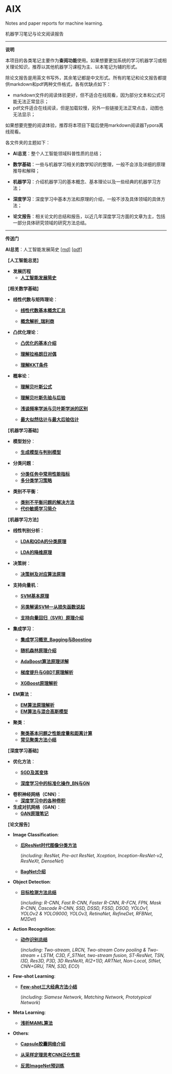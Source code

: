 # AIX
Notes and paper reports for machine learning.

机器学习笔记与论文阅读报告

------

**说明**

本项目的各类笔记主要作为**查阅功能**使用。如果想要更加系统的学习机器学习或相关理论知识，推荐以其他机器学习课程为主、以本笔记为辅的形式。

除论文报告是用英文书写外，其余笔记都是中文形式。所有的笔记和论文报告都提供markdown和pdf两种文件格式，各有优缺点如下：

* markdown文件的阅读体验更好，但不适合在线观看，因为部分文本和公式可能无法正常显示；
* pdf文件适合在线阅读，但是加载较慢，另外一些链接无法正常点击，动图也无法显示；

如果想要完整的阅读体验，推荐将本项目下载后使用markdown阅读器Typora离线观看。

各文件夹的主题如下：

* **AI总览**：整个人工智能领域科普性质的总结；

* **数学基础**：一些与机器学习相关的数学知识的整理，一般不会涉及详细的原理推导和解释；
* **机器学习**：介绍机器学习的基本概念、基本理论以及一些经典的机器学习方法；
* **深度学习**：深度学习中基本方法和原理的介绍，一般不涉及具体领域的具体方法；
* **论文报告**：相关论文的总结和报告，以近几年深度学习方面的文章为主，包括一部分具体研究领域的研究方法总结。

------



**传送门**

**AI总览**：人工智能发展简史  [[md]]([https://github.com/KveinXu/AIX/blob/master/%E4%BA%BA%E5%B7%A5%E6%99%BA%E8%83%BD%E6%80%BB%E8%A7%88/%E4%BA%BA%E5%B7%A5%E6%99%BA%E8%83%BD%E5%8F%91%E5%B1%95%E7%AE%80%E5%8F%B2.md](https://github.com/KveinXu/AIX/blob/master/人工智能总览/人工智能发展简史.md)) [[pdf]]([https://github.com/KveinXu/AIX/blob/master/%E4%BA%BA%E5%B7%A5%E6%99%BA%E8%83%BD%E6%80%BB%E8%A7%88/%E4%BA%BA%E5%B7%A5%E6%99%BA%E8%83%BD%E5%8F%91%E5%B1%95%E7%AE%80%E5%8F%B2.pdf](https://github.com/KveinXu/AIX/blob/master/人工智能总览/人工智能发展简史.pdf))





【**人工智能总览**】

* **发展历程**
  * [**人工智能发展简史**](https://github.com/KveinXu/AIX/blob/master/%E4%BA%BA%E5%B7%A5%E6%99%BA%E8%83%BD%E6%80%BB%E8%A7%88/%E4%BA%BA%E5%B7%A5%E6%99%BA%E8%83%BD%E5%8F%91%E5%B1%95%E7%AE%80%E5%8F%B2.pdf)





【**相关数学基础**】

* **线性代数与矩阵理论**：

  * [**线性代数基本概念汇总**](https://github.com/KveinXu/AIX/blob/master/%E7%9B%B8%E5%85%B3%E6%95%B0%E5%AD%A6%E5%9F%BA%E7%A1%80/pdf/%E7%BA%BF%E6%80%A7%E4%BB%A3%E6%95%B0%E5%9F%BA%E6%9C%AC%E6%A6%82%E5%BF%B5%E6%B1%87%E6%80%BB.pdf)

  * [**概念解析_瑞利商**](https://github.com/KveinXu/AIX/blob/master/%E7%9B%B8%E5%85%B3%E6%95%B0%E5%AD%A6%E5%9F%BA%E7%A1%80/pdf/%E6%A6%82%E5%BF%B5%E8%A7%A3%E6%9E%90_%E7%91%9E%E5%88%A9%E5%95%86.pdf)

* **凸优化理论**：

  * [**凸优化的基本介绍**](https://github.com/KveinXu/AIX/blob/master/%E7%9B%B8%E5%85%B3%E6%95%B0%E5%AD%A6%E5%9F%BA%E7%A1%80/pdf/%E5%87%B8%E4%BC%98%E5%8C%96%E7%9A%84%E5%9F%BA%E6%9C%AC%E4%BB%8B%E7%BB%8D.pdf)

  * [**理解拉格朗日对偶**](https://github.com/KveinXu/AIX/blob/master/%E7%9B%B8%E5%85%B3%E6%95%B0%E5%AD%A6%E5%9F%BA%E7%A1%80/pdf/%E7%90%86%E8%A7%A3%E6%8B%89%E6%A0%BC%E6%9C%97%E6%97%A5%E5%AF%B9%E5%81%B6.pdf)

  * [**理解KKT条件**](https://github.com/KveinXu/AIX/blob/master/%E7%9B%B8%E5%85%B3%E6%95%B0%E5%AD%A6%E5%9F%BA%E7%A1%80/pdf/%E7%90%86%E8%A7%A3KKT%E6%9D%A1%E4%BB%B6.pdf)

* **概率论**：

  * [**理解贝叶斯公式**](https://github.com/KveinXu/AIX/blob/master/%E7%9B%B8%E5%85%B3%E6%95%B0%E5%AD%A6%E5%9F%BA%E7%A1%80/pdf/%E7%90%86%E8%A7%A3%E8%B4%9D%E5%8F%B6%E6%96%AF%E5%85%AC%E5%BC%8F.pdf)

  * [**理解贝叶斯先验与后验**](https://github.com/KveinXu/AIX/blob/master/%E7%9B%B8%E5%85%B3%E6%95%B0%E5%AD%A6%E5%9F%BA%E7%A1%80/pdf/%E7%90%86%E8%A7%A3%E8%B4%9D%E5%8F%B6%E6%96%AF%E5%85%88%E9%AA%8C%E4%B8%8E%E5%90%8E%E9%AA%8C.pdf)

  * [**浅谈频率学派与贝叶斯学派的区别**](https://github.com/KveinXu/AIX/blob/master/%E7%9B%B8%E5%85%B3%E6%95%B0%E5%AD%A6%E5%9F%BA%E7%A1%80/pdf/%E6%B5%85%E8%B0%88%E9%A2%91%E7%8E%87%E5%AD%A6%E6%B4%BE%E4%B8%8E%E8%B4%9D%E5%8F%B6%E6%96%AF%E5%AD%A6%E6%B4%BE%E7%9A%84%E5%8C%BA%E5%88%AB.pdf)

  * [**最大似然估计与最大后验估计**](https://github.com/KveinXu/AIX/blob/master/%E7%9B%B8%E5%85%B3%E6%95%B0%E5%AD%A6%E5%9F%BA%E7%A1%80/pdf/%E6%9C%80%E5%A4%A7%E4%BC%BC%E7%84%B6%E4%BC%B0%E8%AE%A1%E4%B8%8E%E6%9C%80%E5%A4%A7%E5%90%8E%E9%AA%8C%E4%BC%B0%E8%AE%A1.pdf)





【**机器学习基础**】

* **模型划分**：
  * [**生成模型与判别模型**](https://github.com/KveinXu/AIX/blob/master/%E6%9C%BA%E5%99%A8%E5%AD%A6%E4%B9%A0%E5%9F%BA%E7%A1%80/pdf/%E7%94%9F%E6%88%90%E6%A8%A1%E5%9E%8B%E4%B8%8E%E5%88%A4%E5%88%AB%E6%A8%A1%E5%9E%8B.pdf)

* **分类问题**：
  * [**分类任务中常用性能指标**](https://github.com/KveinXu/AIX/blob/master/%E6%9C%BA%E5%99%A8%E5%AD%A6%E4%B9%A0%E5%9F%BA%E7%A1%80/pdf/%E5%88%86%E7%B1%BB%E4%BB%BB%E5%8A%A1%E4%B8%AD%E5%B8%B8%E7%94%A8%E6%80%A7%E8%83%BD%E6%8C%87%E6%A0%87.pdf)
  * [**多分类学习策略**](https://github.com/KveinXu/AIX/blob/master/%E6%9C%BA%E5%99%A8%E5%AD%A6%E4%B9%A0%E5%9F%BA%E7%A1%80/pdf/%E5%A4%9A%E5%88%86%E7%B1%BB%E5%AD%A6%E4%B9%A0%E7%AD%96%E7%95%A5.pdf)
* **类别不平衡**：
  * [**类别不平衡问题的解决方法**](https://github.com/KveinXu/AIX/blob/master/%E6%9C%BA%E5%99%A8%E5%AD%A6%E4%B9%A0%E5%9F%BA%E7%A1%80/pdf/%E7%B1%BB%E5%88%AB%E4%B8%8D%E5%B9%B3%E8%A1%A1%E9%97%AE%E9%A2%98%E7%9A%84%E8%A7%A3%E5%86%B3%E6%96%B9%E6%B3%95.pdf)
  * [**代价敏感学习简介**](https://github.com/KveinXu/AIX/blob/master/%E6%9C%BA%E5%99%A8%E5%AD%A6%E4%B9%A0%E5%9F%BA%E7%A1%80/pdf/%E4%BB%A3%E4%BB%B7%E6%95%8F%E6%84%9F%E5%AD%A6%E4%B9%A0%E7%AE%80%E4%BB%8B.pdf)





【**机器学习方法**】

* **线性判别分析**：

  * [**LDA和QDA的分类原理**](https://github.com/KveinXu/AIX/blob/master/%E7%BB%9F%E8%AE%A1%E5%AD%A6%E4%B9%A0%E6%A8%A1%E5%9E%8B/pdf/LDA%E5%92%8CQDA%E7%9A%84%E5%88%86%E7%B1%BB%E5%8E%9F%E7%90%86.pdf)

  * [**LDA的降维原理**](https://github.com/KveinXu/AIX/blob/master/%E7%BB%9F%E8%AE%A1%E5%AD%A6%E4%B9%A0%E6%A8%A1%E5%9E%8B/pdf/LDA%E7%9A%84%E9%99%8D%E7%BB%B4%E5%8E%9F%E7%90%86.pdf)

* **决策树**：
  * [**决策树及对应算法原理**](https://github.com/KveinXu/AIX/blob/master/%E7%BB%9F%E8%AE%A1%E5%AD%A6%E4%B9%A0%E6%A8%A1%E5%9E%8B/pdf/%E5%86%B3%E7%AD%96%E6%A0%91%E5%8F%8A%E5%AF%B9%E5%BA%94%E7%AE%97%E6%B3%95%E5%8E%9F%E7%90%86.pdf)

* **支持向量机**：

  * [**SVM基本原理**](https://github.com/KveinXu/AIX/blob/master/%E7%BB%9F%E8%AE%A1%E5%AD%A6%E4%B9%A0%E6%A8%A1%E5%9E%8B/pdf/SVM%E5%9F%BA%E6%9C%AC%E5%8E%9F%E7%90%86.pdf)

  * [**另类解读SVM—从损失函数说起**](https://github.com/KveinXu/AIX/blob/master/%E7%BB%9F%E8%AE%A1%E5%AD%A6%E4%B9%A0%E6%A8%A1%E5%9E%8B/pdf/%E5%8F%A6%E7%B1%BB%E8%A7%A3%E8%AF%BBSVM%E2%80%94%E4%BB%8E%E6%8D%9F%E5%A4%B1%E5%87%BD%E6%95%B0%E8%AF%B4%E8%B5%B7.pdf)

  * [**支持向量回归（SVR）原理介绍**](https://github.com/KveinXu/AIX/blob/master/%E7%BB%9F%E8%AE%A1%E5%AD%A6%E4%B9%A0%E6%A8%A1%E5%9E%8B/pdf/%E6%94%AF%E6%8C%81%E5%90%91%E9%87%8F%E5%9B%9E%E5%BD%92%EF%BC%88SVR%EF%BC%89%E5%8E%9F%E7%90%86%E4%BB%8B%E7%BB%8D.pdf)

* **集成学习**：

  * [**集成学习概览_Bagging与Boosting**](https://github.com/KveinXu/AIX/blob/master/%E7%BB%9F%E8%AE%A1%E5%AD%A6%E4%B9%A0%E6%A8%A1%E5%9E%8B/pdf/%E9%9B%86%E6%88%90%E5%AD%A6%E4%B9%A0%E6%A6%82%E8%A7%88_Bagging%E4%B8%8EBoosting.pdf)
  * [**随机森林原理介绍**](https://github.com/KveinXu/AIX/blob/master/%E7%BB%9F%E8%AE%A1%E5%AD%A6%E4%B9%A0%E6%A8%A1%E5%9E%8B/pdf/%E9%9A%8F%E6%9C%BA%E6%A3%AE%E6%9E%97%E5%8E%9F%E7%90%86%E4%BB%8B%E7%BB%8D.pdf)

  * [**AdaBoost算法原理详解**](https://github.com/KveinXu/AIX/blob/master/%E7%BB%9F%E8%AE%A1%E5%AD%A6%E4%B9%A0%E6%A8%A1%E5%9E%8B/pdf/AdaBoost%E7%AE%97%E6%B3%95%E5%8E%9F%E7%90%86%E8%AF%A6%E8%A7%A3.pdf)

  * [**梯度提升与GBDT原理解析**](https://github.com/KveinXu/AIX/blob/master/%E7%BB%9F%E8%AE%A1%E5%AD%A6%E4%B9%A0%E6%A8%A1%E5%9E%8B/pdf/%E6%A2%AF%E5%BA%A6%E6%8F%90%E5%8D%87%E4%B8%8EGBDT%E5%8E%9F%E7%90%86%E8%A7%A3%E6%9E%90.pdf)

  * [**XGBoost原理解析**](https://github.com/KveinXu/AIX/blob/master/%E7%BB%9F%E8%AE%A1%E5%AD%A6%E4%B9%A0%E6%A8%A1%E5%9E%8B/pdf/XGBoost%E5%8E%9F%E7%90%86%E8%A7%A3%E6%9E%90.pdf)

* **EM算法**：
  * [**EM算法原理解析**](https://github.com/KveinXu/AIX/blob/master/%E7%BB%9F%E8%AE%A1%E5%AD%A6%E4%B9%A0%E6%A8%A1%E5%9E%8B/pdf/EM%E7%AE%97%E6%B3%95%E5%8E%9F%E7%90%86%E8%A7%A3%E6%9E%90.pdf)
  * [**EM算法与混合高斯模型**](https://github.com/KveinXu/AIX/blob/master/%E7%BB%9F%E8%AE%A1%E5%AD%A6%E4%B9%A0%E6%A8%A1%E5%9E%8B/pdf/EM%E7%AE%97%E6%B3%95%E4%B8%8E%E6%B7%B7%E5%90%88%E9%AB%98%E6%96%AF%E6%A8%A1%E5%9E%8B.pdf)

* **聚类**：
  * [**聚类基本问题之性能度量和距离计算**](https://github.com/KveinXu/AIX/blob/master/%E7%BB%9F%E8%AE%A1%E5%AD%A6%E4%B9%A0%E6%A8%A1%E5%9E%8B/pdf/%E8%81%9A%E7%B1%BB%E5%9F%BA%E6%9C%AC%E9%97%AE%E9%A2%98%E4%B9%8B%E6%80%A7%E8%83%BD%E5%BA%A6%E9%87%8F%E5%92%8C%E8%B7%9D%E7%A6%BB%E8%AE%A1%E7%AE%97.pdf)
  * [**常见聚类方法小结**](https://github.com/KveinXu/AIX/blob/master/%E7%BB%9F%E8%AE%A1%E5%AD%A6%E4%B9%A0%E6%A8%A1%E5%9E%8B/pdf/%E5%B8%B8%E8%A7%81%E8%81%9A%E7%B1%BB%E6%96%B9%E6%B3%95%E5%B0%8F%E7%BB%93.pdf)





【**深度学习基础**】

* **优化方法**：
  * [**SGD及其变体**](https://github.com/KveinXu/AIX/blob/master/%E6%B7%B1%E5%BA%A6%E5%AD%A6%E4%B9%A0%E5%9F%BA%E7%A1%80/pdf/SGD%E5%8F%8A%E5%85%B6%E5%8F%98%E4%BD%93.pdf)

  * [**深度学习中的标准化操作_BN与GN**](https://github.com/KveinXu/AIX/blob/master/%E6%B7%B1%E5%BA%A6%E5%AD%A6%E4%B9%A0%E5%9F%BA%E7%A1%80/pdf/%E6%B7%B1%E5%BA%A6%E5%AD%A6%E4%B9%A0%E4%B8%AD%E7%9A%84%E6%A0%87%E5%87%86%E5%8C%96%E6%93%8D%E4%BD%9C_BN%E4%B8%8EGN.pdf)
* **卷积神经网络（CNN）**：
  * [**深度学习中的各种卷积**](https://github.com/KveinXu/AIX/blob/master/%E6%B7%B1%E5%BA%A6%E5%AD%A6%E4%B9%A0%E5%9F%BA%E7%A1%80/pdf/%E6%B7%B1%E5%BA%A6%E5%AD%A6%E4%B9%A0%E4%B8%AD%E7%9A%84%E5%90%84%E7%A7%8D%E5%8D%B7%E7%A7%AF.pdf)
* **生成对抗网络（GAN）**：
  * [**GAN原理笔记**](https://github.com/KveinXu/AIX/blob/master/%E6%B7%B1%E5%BA%A6%E5%AD%A6%E4%B9%A0%E5%9F%BA%E7%A1%80/pdf/GAN%E5%8E%9F%E7%90%86%E7%AC%94%E8%AE%B0.pdf)





【**论文报告**】

* **Image Classification**:

  * [**后ResNet时代图像分类方法**](https://github.com/KveinXu/AIX/blob/master/%E8%AE%BA%E6%96%87%E6%8A%A5%E5%91%8A/pdf/%E5%90%8EResNet%E6%97%B6%E4%BB%A3%E5%9B%BE%E5%83%8F%E5%88%86%E7%B1%BB%E6%96%B9%E6%B3%95.pdf)

    (*including: ResNet, Pre-act ResNet, Xception, Inception-ResNet-v2, ResNeXt, DenseNet*)

  * [**BagNet介绍**](https://github.com/KveinXu/AIX/blob/master/%E8%AE%BA%E6%96%87%E6%8A%A5%E5%91%8A/pdf/BagNet%E4%BB%8B%E7%BB%8D.pdf)

* **Object Detection**:

  * [**目标检测方法总结**](https://github.com/KveinXu/AIX/blob/master/%E8%AE%BA%E6%96%87%E6%8A%A5%E5%91%8A/pdf/%E7%9B%AE%E6%A0%87%E6%A3%80%E6%B5%8B%E6%96%B9%E6%B3%95%E6%80%BB%E7%BB%93.pdf)

    (*including: R-CNN, Fast R-CNN, Faster R-CNN, R-FCN, FPN, Mask R-CNN, Cascade R-CNN, SSD, DSSD, FSSD, DSOD, YOLOv1, YOLOv2 & YOLO9000, YOLOv3, RetinaNet, RefineDet, RFBNet, M2Det*)

* **Action Recognition**:

  * [**动作识别总结**](https://github.com/KveinXu/AIX/blob/master/%E8%AE%BA%E6%96%87%E6%8A%A5%E5%91%8A/pdf/%E5%8A%A8%E4%BD%9C%E8%AF%86%E5%88%AB%E6%80%BB%E7%BB%93.pdf) 

    (*including: Two-stream, LRCN, Two-stream Conv pooling & Two-stream + LSTM, C3D, F_STNet, two-stream fusion, ST-ResNet, TSN, I3D, Res3D, P3D, 3D ResNeXt, R(2+1)D, ARTNet, Non-Local, StNet, CNN+GRU, TRN, S3D, ECO*)

* **Few-shot Learning**:

  * [**Few-shot三大经典方法小结**](https://github.com/KveinXu/AIX/blob/master/%E8%AE%BA%E6%96%87%E6%8A%A5%E5%91%8A/pdf/Few-shot%E4%B8%89%E5%A4%A7%E7%BB%8F%E5%85%B8%E6%96%B9%E6%B3%95%E5%B0%8F%E7%BB%93.pdf) 

    (*including: Siamese Network, Matching Network, Prototypical Network*)

* **Meta Learning**:

  * [**浅析MAML算法**](https://github.com/KveinXu/AIX/blob/master/%E8%AE%BA%E6%96%87%E6%8A%A5%E5%91%8A/pdf/%E6%B5%85%E6%9E%90MAML%E7%AE%97%E6%B3%95.pdf)

* **Others**:

  * [**Capsule胶囊网络介绍**](https://github.com/KveinXu/AIX/blob/master/%E8%AE%BA%E6%96%87%E6%8A%A5%E5%91%8A/pdf/Capsule%E8%83%B6%E5%9B%8A%E7%BD%91%E7%BB%9C%E4%BB%8B%E7%BB%8D.pdf)

  * [**从采样定理思考CNN泛化性能**](https://github.com/KveinXu/AIX/blob/master/%E8%AE%BA%E6%96%87%E6%8A%A5%E5%91%8A/pdf/%E4%BB%8E%E9%87%87%E6%A0%B7%E5%AE%9A%E7%90%86%E6%80%9D%E8%80%83CNN%E6%B3%9B%E5%8C%96%E6%80%A7%E8%83%BD.pdf)

  * [**反思ImageNet预训练**](https://github.com/KveinXu/AIX/blob/master/%E8%AE%BA%E6%96%87%E6%8A%A5%E5%91%8A/pdf/%E5%8F%8D%E6%80%9DImageNet%E9%A2%84%E8%AE%AD%E7%BB%83.pdf)

